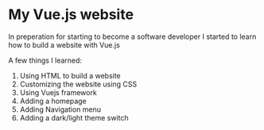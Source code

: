 # My Vue.js website
In preperation for starting to become a software developer I started to learn how to build a website with Vue.js

A few things I learned:
1. Using HTML to build a website
2. Customizing the website using CSS
3. Using Vuejs framework
4. Adding a homepage
5. Adding Navigation menu
6. Adding a dark/light theme switch
